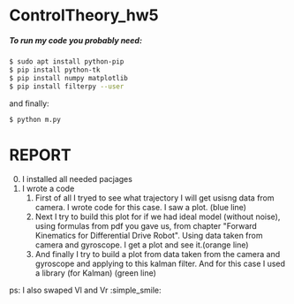 # ControlTheory_hw5
##### To run my code you probably need:
``` sh
$ sudo apt install python-pip
$ pip install python-tk
$ pip install numpy matplotlib
$ pip install filterpy --user 
```
and finally:
```sh
$ python m.py 
```

#    REPORT
0. I installed all needed pacjages
1. I wrote a code
   1. First of all I tryed to see what trajectory I will get usisng data from  camera. I wrote code for this case. I saw a plot. (blue line)
   2. Next I try to build this plot for if we had ideal model (without noise), using formulas from pdf you gave us, from chapter "Forward Kinematics for Differential Drive Robot". Using data taken from camera and gyroscope. I get a plot and see it.(orange line)
   3. And finally I try to build a plot from data taken from the camera and gyroscope and applying to this kalman filter. And for this case I used a library (for Kalman) (green line)
  
ps: I also swaped Vl and Vr  :simple_smile:

